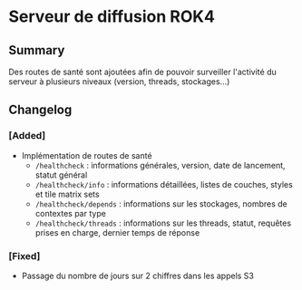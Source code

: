 # Serveur de diffusion ROK4

## Summary

Des routes de santé sont ajoutées afin de pouvoir surveiller l'activité du serveur à plusieurs niveaux (version, threads, stockages...)

## Changelog

### [Added]

* Implémentation de routes de santé
  * `/healthcheck` : informations générales, version, date de lancement, statut général
  * `/healthcheck/info` : informations détaillées, listes de couches, styles et tile matrix sets
  * `/healthcheck/depends` : informations sur les stockages, nombres de contextes par type
  * `/healthcheck/threads` : informations sur les threads, statut, requêtes prises en charge, dernier temps de réponse

### [Fixed]

* Passage du nombre de jours sur 2 chiffres dans les appels S3

<!-- 
### [Added]

### [Changed]

### [Deprecated]

### [Removed]

### [Fixed]

### [Security] 
-->